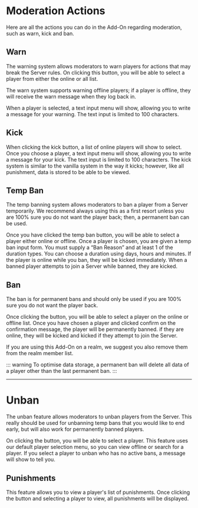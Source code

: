# Moderation Actions

Here are all the actions you can do in the Add-On regarding moderation, such as warn, kick and ban.

## Warn

The warning system allows moderators to warn players for actions that may break the Server rules. On clicking this button, you will be able to select a player from either the online or all list. 

The warn system supports warning offline players; if a player is offline, they will receive the warn message when they log back in. 

When a player is selected, a text input menu will show, allowing you to write a message for your warning. The text input is limited to 100 characters.

## Kick

When clicking the kick button, a list of online players will show to select. Once you choose a player, a text input menu will show, allowing you to write a message for your kick. The text input is limited to 100 characters. The kick system is similar to the vanilla system in the way it kicks; however, like all punishment, data is stored to be able to be viewed.

## Temp Ban

The temp banning system allows moderators to ban a player from a Server temporarily. We recommend always using this as a first resort unless you are 100% sure you do not want the player back; then, a permanent ban can be used.

Once you have clicked the temp ban button, you will be able to select a player either online or offline. Once a player is chosen, you are given a temp ban input form. You must supply a “Ban Reason” and at least 1 of the duration types. You can choose a duration using days, hours and minutes. If the player is online while you ban, they will be kicked immediately. When a banned player attempts to join a Server while banned, they are kicked.

## Ban

The ban is for permanent bans and should only be used if you are 100% sure you do not want the player back. 

Once clicking the button, you will be able to select a player on the online or offline list. Once you have chosen a player and clicked confirm on the confirmation message, the player will be permanently banned. if they are online, they will be kicked and kicked if they attempt to join the Server. 

If you are using this Add-On on a realm, we suggest you also remove them from the realm member list.

::: warning
To optimise data storage, a permanent ban will delete all data of a player other than the last permanent ban. 
:::

---

# Unban

The unban feature allows moderators to unban players from the Server. This really should be used for unbanning temp bans that you would like to end early, but will also work for permanently banned players.

On clicking the button, you will be able to select a player. This feature uses our default player selection menu, so you can view offline or search for a player. If you select a player to unban who has no active bans, a message will show to tell you.

## Punishments

This feature allows you to view a player's list of punishments. Once clicking the button and selecting a player to view, all punishments will be displayed.
